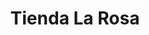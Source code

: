 ---
title: "Tienda La Rosa"
url: /ciudad-autonoma-de-buenos-aires/tienda-la-rosa/
shop: Kleidung
---